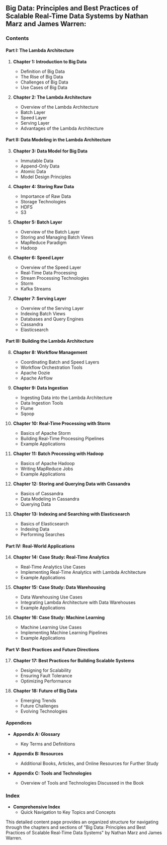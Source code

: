 ## Big Data: Principles and Best Practices of Scalable Real-Time Data Systems by Nathan Marz and James Warren:

### Contents

#### Part I: The Lambda Architecture
1. **Chapter 1: Introduction to Big Data**
    - Definition of Big Data
    - The Rise of Big Data
    - Challenges of Big Data
    - Use Cases of Big Data

2. **Chapter 2: The Lambda Architecture**
    - Overview of the Lambda Architecture
    - Batch Layer
    - Speed Layer
    - Serving Layer
    - Advantages of the Lambda Architecture

#### Part II: Data Modeling in the Lambda Architecture
3. **Chapter 3: Data Model for Big Data**
    - Immutable Data
    - Append-Only Data
    - Atomic Data
    - Model Design Principles

4. **Chapter 4: Storing Raw Data**
    - Importance of Raw Data
    - Storage Technologies
    - HDFS
    - S3

5. **Chapter 5: Batch Layer**
    - Overview of the Batch Layer
    - Storing and Managing Batch Views
    - MapReduce Paradigm
    - Hadoop

6. **Chapter 6: Speed Layer**
    - Overview of the Speed Layer
    - Real-Time Data Processing
    - Stream Processing Technologies
    - Storm
    - Kafka Streams

7. **Chapter 7: Serving Layer**
    - Overview of the Serving Layer
    - Indexing Batch Views
    - Databases and Query Engines
    - Cassandra
    - Elasticsearch

#### Part III: Building the Lambda Architecture
8. **Chapter 8: Workflow Management**
    - Coordinating Batch and Speed Layers
    - Workflow Orchestration Tools
    - Apache Oozie
    - Apache Airflow

9. **Chapter 9: Data Ingestion**
    - Ingesting Data into the Lambda Architecture
    - Data Ingestion Tools
    - Flume
    - Sqoop

10. **Chapter 10: Real-Time Processing with Storm**
    - Basics of Apache Storm
    - Building Real-Time Processing Pipelines
    - Example Applications

11. **Chapter 11: Batch Processing with Hadoop**
    - Basics of Apache Hadoop
    - Writing MapReduce Jobs
    - Example Applications

12. **Chapter 12: Storing and Querying Data with Cassandra**
    - Basics of Cassandra
    - Data Modeling in Cassandra
    - Querying Data

13. **Chapter 13: Indexing and Searching with Elasticsearch**
    - Basics of Elasticsearch
    - Indexing Data
    - Performing Searches

#### Part IV: Real-World Applications
14. **Chapter 14: Case Study: Real-Time Analytics**
    - Real-Time Analytics Use Cases
    - Implementing Real-Time Analytics with Lambda Architecture
    - Example Applications

15. **Chapter 15: Case Study: Data Warehousing**
    - Data Warehousing Use Cases
    - Integrating Lambda Architecture with Data Warehouses
    - Example Applications

16. **Chapter 16: Case Study: Machine Learning**
    - Machine Learning Use Cases
    - Implementing Machine Learning Pipelines
    - Example Applications

#### Part V: Best Practices and Future Directions
17. **Chapter 17: Best Practices for Building Scalable Systems**
    - Designing for Scalability
    - Ensuring Fault Tolerance
    - Optimizing Performance

18. **Chapter 18: Future of Big Data**
    - Emerging Trends
    - Future Challenges
    - Evolving Technologies

#### Appendices
- **Appendix A: Glossary**
    - Key Terms and Definitions

- **Appendix B: Resources**
    - Additional Books, Articles, and Online Resources for Further Study

- **Appendix C: Tools and Technologies**
    - Overview of Tools and Technologies Discussed in the Book

### Index
- **Comprehensive Index**
    - Quick Navigation to Key Topics and Concepts

This detailed content page provides an organized structure for navigating through the chapters and sections of "Big Data: Principles and Best Practices of Scalable Real-Time Data Systems" by Nathan Marz and James Warren.